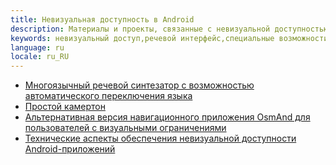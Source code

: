 ```yaml
---
title: Невизуальная доступность в Android
description: Материалы и проекты, связанные с невизуальной доступностью в Android
keywords: невизуальный доступ,речевой интерфейс,специальные возможности,Android
language: ru
locale: ru_RU
---
```


- [Многоязычный речевой синтезатор с возможностью автоматического переключения языка](smartvoice/index-ru.md)
- [Простой камертон](tuningfork/index-ru.md)
- [Альтернативная версия навигационного приложения OsmAnd для пользователей с визуальными ограничениями](osmand/index-ru.md)
- [Технические аспекты обеспечения невизуальной доступности Android-приложений](AndroidAppAccessibility.md)
